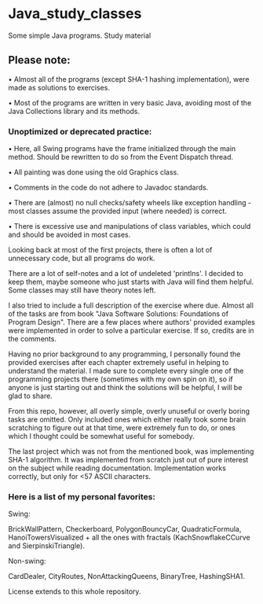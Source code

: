 # Java_study_classes
Some simple Java programs. Study material


## Please note:

• Almost all of the programs (except SHA-1 hashing implementation), were made as solutions to exercises.

• Most of the programs are written in very basic Java, avoiding most of the Java Collections library and its methods.
	
### Unoptimized or deprecated practice:
  
• Here, all Swing programs have the frame initialized through the main method. Should be rewritten to do so from the
	Event Dispatch thread.
  
• All painting was done using the old Graphics class.

• Comments in the code do not adhere to Javadoc standards.

• There are (almost) no null checks/safety wheels like exception handling - most classes assume the provided input (where needed) is correct.

• There is excessive use and manipulations of class variables, which could and should be avoided in most cases.


Looking back at most of the first projects, there is often a lot of unnecessary code, but all programs do work.

There are a lot of self-notes and a lot of undeleted 'printlns'. I decided to keep them, maybe someone who just starts with Java will find 
them helpful. Some classes may still have theory notes left.

I also tried to include a full description of the exercise where due.
Almost all of the tasks are from book "Java Software Solutions: Foundations of Program Design". There are a few places where
authors' provided examples were implemented in order to solve a particular exercise. If so, credits are in the comments.

Having no prior background to any programming, I personally found the provided exercises after each chapter extremely useful in helping
to understand the material. I made sure to complete every single one of the programming projects there (sometimes with my own spin
on it), so if anyone is just starting out and think the solutions will be helpful, I will be glad to share.

From this repo, however, all overly simple, overly unuseful or overly boring tasks are omitted. Only included ones which either
really took some brain scratching to figure out at that time, were extremely fun to do, or ones which I thought could be somewhat
useful for somebody.

The last project which was not from the mentioned book, was implementing SHA-1 algorithm. It was implemented from scratch just out 
of pure interest on the subject while reading documentation. Implementation works correctly, but only for <57 ASCII characters.

### Here is a list of my personal favorites:

Swing:		  

BrickWallPattern, Checkerboard, PolygonBouncyCar, QuadraticFormula, HanoiTowersVisualized + all the ones with fractals (KachSnowflakeCCurve and SierpinskiTriangle).
            
Non-swing:	

CardDealer, CityRoutes, NonAttackingQueens, BinaryTree, HashingSHA1.



License extends to this whole repository.
